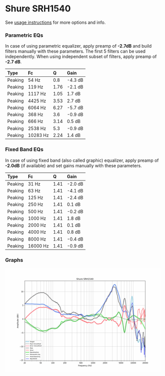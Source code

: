 # Shure SRH1540
See [usage instructions](https://github.com/jaakkopasanen/AutoEq#usage) for more options and info.

### Parametric EQs
In case of using parametric equalizer, apply preamp of **-2.7dB** and build filters manually
with these parameters. The first 5 filters can be used independently.
When using independent subset of filters, apply preamp of **-2.7 dB**.

| Type    | Fc       |    Q | Gain    |
|:--------|:---------|:-----|:--------|
| Peaking | 54 Hz    | 0.8  | -4.3 dB |
| Peaking | 119 Hz   | 1.76 | -2.1 dB |
| Peaking | 1117 Hz  | 1.05 | 1.7 dB  |
| Peaking | 4425 Hz  | 3.53 | 2.7 dB  |
| Peaking | 6064 Hz  | 6.27 | -5.7 dB |
| Peaking | 368 Hz   | 3.6  | -0.9 dB |
| Peaking | 666 Hz   | 3.14 | 0.5 dB  |
| Peaking | 2538 Hz  | 5.3  | -0.9 dB |
| Peaking | 10283 Hz | 2.24 | 1.4 dB  |

### Fixed Band EQs
In case of using fixed band (also called graphic) equalizer, apply preamp of **-2.0dB**
(if available) and set gains manually with these parameters.

| Type    | Fc       |    Q | Gain    |
|:--------|:---------|:-----|:--------|
| Peaking | 31 Hz    | 1.41 | -2.0 dB |
| Peaking | 63 Hz    | 1.41 | -4.1 dB |
| Peaking | 125 Hz   | 1.41 | -2.4 dB |
| Peaking | 250 Hz   | 1.41 | 0.1 dB  |
| Peaking | 500 Hz   | 1.41 | -0.2 dB |
| Peaking | 1000 Hz  | 1.41 | 1.8 dB  |
| Peaking | 2000 Hz  | 1.41 | 0.1 dB  |
| Peaking | 4000 Hz  | 1.41 | 0.8 dB  |
| Peaking | 8000 Hz  | 1.41 | -0.4 dB |
| Peaking | 16000 Hz | 1.41 | -0.9 dB |

### Graphs
![](./Shure%20SRH1540.png)